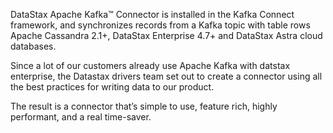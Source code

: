 DataStax Apache Kafka™ Connector is installed in the Kafka Connect framework, and synchronizes records from a Kafka topic with table rows Apache Cassandra 2.1+, DataStax Enterprise 4.7+ and DataStax Astra cloud databases.

Since a lot of our customers already use Apache Kafka with datstax enterprise, the Datastax drivers team set out to create a connector using all the best practices for writing data to our product.

The result is a connector that’s simple to use, feature rich, highly performant, and a real time-saver.
